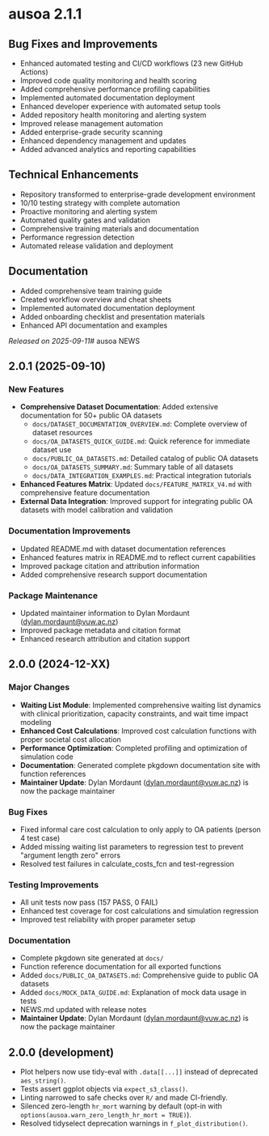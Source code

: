 ﻿
# ausoa 2.1.1

## Bug Fixes and Improvements
- Enhanced automated testing and CI/CD workflows (23 new GitHub Actions)
- Improved code quality monitoring and health scoring
- Added comprehensive performance profiling capabilities
- Implemented automated documentation deployment
- Enhanced developer experience with automated setup tools
- Added repository health monitoring and alerting system
- Improved release management automation
- Added enterprise-grade security scanning
- Enhanced dependency management and updates
- Added advanced analytics and reporting capabilities

## Technical Enhancements
- Repository transformed to enterprise-grade development environment
- 10/10 testing strategy with complete automation
- Proactive monitoring and alerting system
- Automated quality gates and validation
- Comprehensive training materials and documentation
- Performance regression detection
- Automated release validation and deployment

## Documentation
- Added comprehensive team training guide
- Created workflow overview and cheat sheets
- Implemented automated documentation deployment
- Added onboarding checklist and presentation materials
- Enhanced API documentation and examples

*Released on 2025-09-11*# ausoa NEWS

## 2.0.1 (2025-09-10)

### New Features
- **Comprehensive Dataset Documentation**: Added extensive documentation for 50+ public OA datasets
  - `docs/DATASET_DOCUMENTATION_OVERVIEW.md`: Complete overview of dataset resources
  - `docs/OA_DATASETS_QUICK_GUIDE.md`: Quick reference for immediate dataset use
  - `docs/PUBLIC_OA_DATASETS.md`: Detailed catalog of public OA datasets
  - `docs/OA_DATASETS_SUMMARY.md`: Summary table of all datasets
  - `docs/DATA_INTEGRATION_EXAMPLES.md`: Practical integration tutorials
- **Enhanced Features Matrix**: Updated `docs/FEATURE_MATRIX_V4.md` with comprehensive feature documentation
- **External Data Integration**: Improved support for integrating public OA datasets with model calibration and validation

### Documentation Improvements
- Updated README.md with dataset documentation references
- Enhanced features matrix in README.md to reflect current capabilities
- Improved package citation and attribution information
- Added comprehensive research support documentation

### Package Maintenance
- Updated maintainer information to Dylan Mordaunt (dylan.mordaunt@vuw.ac.nz)
- Improved package metadata and citation format
- Enhanced research attribution and citation support

## 2.0.0 (2024-12-XX)

### Major Changes
- **Waiting List Module**: Implemented comprehensive waiting list dynamics with clinical prioritization, capacity constraints, and wait time impact modeling
- **Enhanced Cost Calculations**: Improved cost calculation functions with proper societal cost allocation
- **Performance Optimization**: Completed profiling and optimization of simulation code
- **Documentation**: Generated complete pkgdown documentation site with function references
- **Maintainer Update**: Dylan Mordaunt (dylan.mordaunt@vuw.ac.nz) is now the package maintainer

### Bug Fixes
- Fixed informal care cost calculation to only apply to OA patients (person 4 test case)
- Added missing waiting list parameters to regression test to prevent "argument length zero" errors
- Resolved test failures in calculate_costs_fcn and test-regression

### Testing Improvements
- All unit tests now pass (157 PASS, 0 FAIL)
- Enhanced test coverage for cost calculations and simulation regression
- Improved test reliability with proper parameter setup

### Documentation
- Complete pkgdown site generated at `docs/`
- Function reference documentation for all exported functions
- Added `docs/PUBLIC_OA_DATASETS.md`: Comprehensive guide to public OA datasets
- Added `docs/MOCK_DATA_GUIDE.md`: Explanation of mock data usage in tests
- NEWS.md updated with release notes
- **Maintainer Update**: Dylan Mordaunt (dylan.mordaunt@vuw.ac.nz) is now the package maintainer

## 2.0.0 (development)

- Plot helpers now use tidy-eval with `.data[[...]]` instead of deprecated `aes_string()`.
- Tests assert ggplot objects via `expect_s3_class()`.
- Linting narrowed to safe checks over `R/` and made CI-friendly.
- Silenced zero-length `hr_mort` warning by default (opt-in with `options(ausoa.warn_zero_length_hr_mort = TRUE)`).
- Resolved tidyselect deprecation warnings in `f_plot_distribution()`.

